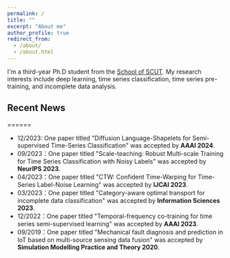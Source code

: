 ```yaml
---
permalink: /
title: ""
excerpt: "About me"
author_profile: true
redirect_from: 
  - /about/
  - /about.html
---
```


I'm a third-year Ph.D student from the [School of SCUT](https://www.scut.edu.cn/). My research interests include deep learning, time series classification, time series pre-training, and incomplete data analysis.

## Recent News
======
* 12/2023: One paper titled "Diffusion Language-Shapelets for Semi-supervised Time-Series Classification" was accepted by __**AAAI 2024**__.
* 09/2023：One paper titled "Scale-teaching: Robust Multi-scale Training for Time Series Classification with Noisy Labels" was accepted by **NeurIPS 2023**.
* 04/2023：One paper titled "CTW: Confident Time-Warping for Time-Series Label-Noise Learning" was accepted by __**IJCAI 2023**__.
* 03/2023：One paper titled "Category-aware optimal transport for incomplete data classification" was accepted by __**Information Sciences 2023**__.
* 12/2022：One paper titled "Temporal-frequency co-training for time series semi-supervised learning" was accepted by __**AAAI 2023**__.
* 09/2019：One paper titled "Mechanical fault diagnosis and prediction in IoT based on multi-source sensing data fusion" was accepted by __**Simulation Modelling Practice and Theory 2020**__.

